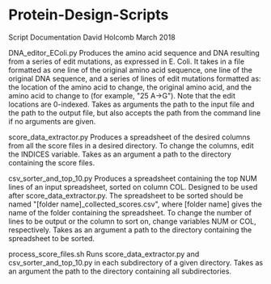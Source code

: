 # Protein-Design-Scripts
Script Documentation
David Holcomb
March 2018

DNA_editor_EColi.py
Produces the amino acid sequence and DNA resulting from a series of edit mutations, as expressed in E. Coli. 
It takes in a file formatted as one line of the original amino acid sequence, one line of the original DNA sequence, and a series of lines of edit mutations formatted as: the location of the amino acid to change, the original amino acid, and the amino acid to change to (for example, "25 A->G"). Note that the edit locations are 0-indexed.
Takes as arguments the path to the input file and the path to the output file, but also accepts the path from the command line if no arguments are given.

score_data_extractor.py
Produces a spreadsheet of the desired columns from all the score files in a desired directory. 
To change the columns, edit the INDICES variable.
Takes as an argument a path to the directory containing the score files.

csv_sorter_and_top_10.py
Produces a spreadsheet containing the top NUM lines of an input spreadsheet, sorted on column COL. Designed to be used after score_data_extractor.py.
The spreadsheet to be sorted should be named "[folder name]_collected_scores.csv", where [folder name] gives the name of the folder containing the spreadsheet. 
To change the number of lines to be output or the column to sort on, change variables NUM or COL, respectively.
Takes as an argument a path to the directory containing the spreadsheet to be sorted.

process_score_files.sh
Runs score_data_extractor.py and csv_sorter_and_top_10.py in each subdirectory of a given directory. 
Takes as an argument the path to the directory containing all subdirectories.